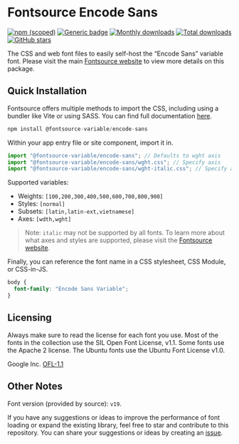 # Fontsource Encode Sans

[![npm (scoped)](https://img.shields.io/npm/v/@fontsource-variable/encode-sans?color=brightgreen)](https://www.npmjs.com/package/@fontsource-variable/encode-sans) [![Generic badge](https://img.shields.io/badge/fontsource-passing-brightgreen)](https://github.com/fontsource/fontsource) [![Monthly downloads](https://badgen.net/npm/dm/@fontsource-variable/encode-sans)](https://github.com/fontsource/fontsource) [![Total downloads](https://badgen.net/npm/dt/@fontsource-variable/encode-sans)](https://github.com/fontsource/fontsource) [![GitHub stars](https://img.shields.io/github/stars/fontsource/fontsource.svg?style=social&label=Star)](https://github.com/fontsource/fontsource/stargazers)

The CSS and web font files to easily self-host the “Encode Sans” variable font. Please visit the main [Fontsource website](https://fontsource.org/fonts/encode-sans) to view more details on this package.

## Quick Installation

Fontsource offers multiple methods to import the CSS, including using a bundler like Vite or using SASS. You can find full documentation [here](https://fontsource.org/docs/getting-started/introduction).

```javascript
npm install @fontsource-variable/encode-sans
```

Within your app entry file or site component, import it in.

```javascript
import "@fontsource-variable/encode-sans"; // Defaults to wght axis
import "@fontsource-variable/encode-sans/wght.css"; // Specify axis
import "@fontsource-variable/encode-sans/wght-italic.css"; // Specify axis and style
```

Supported variables:
- Weights: `[100,200,300,400,500,600,700,800,900]`
- Styles: `[normal]`
- Subsets: `[latin,latin-ext,vietnamese]`
- Axes: `[wdth,wght]`

> Note: `italic` may not be supported by all fonts. To learn more about what axes and styles are supported, please visit the [Fontsource website](https://fontsource.org/fonts/encode-sans).

Finally, you can reference the font name in a CSS stylesheet, CSS Module, or CSS-in-JS.

```css
body {
  font-family: "Encode Sans Variable";
}
```

## Licensing
Always make sure to read the license for each font you use. Most of the fonts in the collection use the SIL Open Font License, v1.1. Some fonts use the Apache 2 license. The Ubuntu fonts use the Ubuntu Font License v1.0.

Google Inc.
[OFL-1.1](http://scripts.sil.org/OFL)

## Other Notes
Font version (provided by source): `v19`.

If you have any suggestions or ideas to improve the performance of font loading or expand the existing library, feel free to star and contribute to this repository. You can share your suggestions or ideas by creating an [issue](https://github.com/fontsource/fontsource/issues).